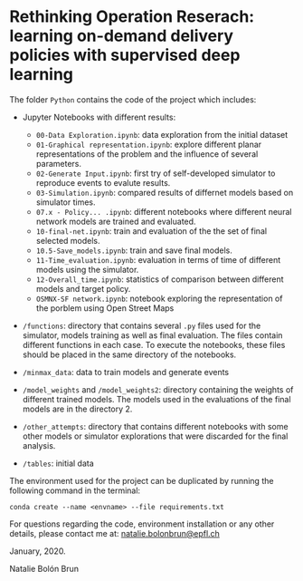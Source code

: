 # Rethinking Operation Reserach: learning on-demand delivery policies with supervised deep learning

The folder `Python` contains the code of the project which includes:

* Jupyter Notebooks with different results:

	*  `00-Data Exploration.ipynb`: data exploration from the initial dataset
	*  `01-Graphical representation.ipynb`: explore different planar representations of the problem and the influence of several parameters.
	*  `02-Generate Input.ipynb`: first try of self-developed simulator to reproduce events to evalute results. 
	*  `03-Simulation.ipynb`: compared results of differnet models based on simulator times. 
	*  `07.x - Policy... .ipynb`: different notebooks where different neural network models are trained and evaluated. 
	* `10-final-net.ipynb`: train and evaluation of the the set of final selected models.
	* `10.5-Save_models.ipynb`: train and save final models.
	* `11-Time_evaluation.ipynb`: evaluation in terms of time of different models using the simulator.
	* `12-Overall_time.ipynb`: statistics of comparison between different models and target policy.
	* `OSMNX-SF network.ipynb`: notebook exploring the representation of the porblem using Open Street Maps

* `/functions`: directory that contains several `.py` files used for the simulator, models training as well as final evaluation. The files contain different functions in each case. To execute the notebooks, these files should be placed in the same directory of the notebooks. 

* `/minmax_data`: data to train models and generate events
* `/model_weights` and `/model_weights2`: directory containing the weights of different trained models. The models used in the evaluations of the final models are in the directory 2. 
* `/other_attempts`: directory that contains different notebooks with some other models or simulator explorations that were discarded for the final analysis. 
* `/tables`: initial data 


The environment used for the project can be duplicated by running the following command in the terminal: 

```conda create --name <envname> --file requirements.txt```


For questions regarding the code, environment installation or any other details, please contact me at: natalie.bolonbrun@epfl.ch 

January, 2020.

Natalie Bolón Brun


